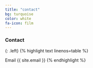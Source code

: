 ```yaml
---
title: "contact"
bg: turquoise
color: white
fa-icon: film
---
```




### Contact
{: .left}
{% highlight text linenos=table %}
 
Email {{ site.email }}
{% endhighlight %}